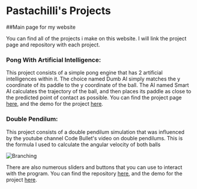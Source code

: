 # Pastachilli's Projects

##Main page for my website

You can find all of the projects i make on this website. I will link the project page and repository with each project.

### Pong With Artificial Intelligence:
  This project consists of a simple pong engine that has 2 artificial intelligences within it. The choice named Dumb AI simply matches the y coordinate of its paddle to the y coordinate of the ball. The AI named Smart AI calculates the trajectory of the ball, and then places its paddle as close to the predicted point of contact as possible. You can find the project page [here](https://github.com/pastachilli/Pong-w-AI), and the demo for the project [here](https://pastachilli.github.io/Pong-w-AI/).

### Double Pendilum:
  This project consists of a double pendilum simulation that was influenced by the youtube channel Code Bullet's video on double pendilums. This is the formula I used to calculate the angular velocity of both balls 

![Branching](https://imgur.com/M8jxT12)

  There are also numerous sliders and buttons that you can use to interact with the program. You can find the repository [here](https://github.com/pastachilli/Double-Pendilum), and the demo for the project [here](https://pastachilli.github.io/Double-Pendilum/).

